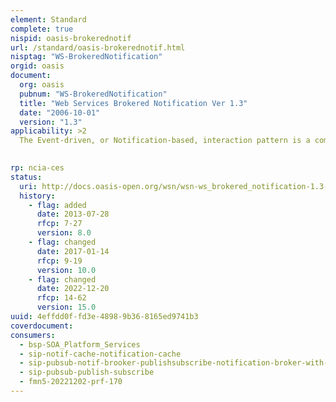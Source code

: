 ```yaml
---
element: Standard
complete: true
nispid: oasis-brokerednotif
url: /standard/oasis-brokerednotif.html
nisptag: "WS-BrokeredNotification"
orgid: oasis
document:
  org: oasis
  pubnum: "WS-BrokeredNotification"
  title: "Web Services Brokered Notification Ver 1.3"
  date: "2006-10-01"
  version: "1.3"
applicability: >2
  The Event-driven, or Notification-based, interaction pattern is a commonly used pattern for inter-object communications. Examples exist in many domains, for example in publish/subscribe systems provided by Message Oriented Middleware vendors, or in system and device management domains. This notification pattern is increasingly being used in a Web services context.  WS-Notification is a family of related specifications that define a standard Web services approach to notification using a topic-based publish/subscribe pattern. It includes  standard message exchanges to be implemented by service providers that wish to participate in Notifications, standard message exchanges for a notification broker service provider (allowing publication of messages from entities that are not themselves service providers), operational requirements expected of service providers and requestors that participate in notifications, and an XML model that describes topics. The WS-Notification family of documents includes three normative specifications  WS-BaseNotification, WS-BrokeredNotification, and WS-Topics.

  
rp: ncia-ces
status:
  uri: http://docs.oasis-open.org/wsn/wsn-ws_brokered_notification-1.3-spec-os.pdf
  history: 
    - flag: added
      date: 2013-07-28
      rfcp: 7-27
      version: 8.0
    - flag: changed
      date: 2017-01-14
      rfcp: 9-19
      version: 10.0
    - flag: changed
      date: 2022-12-20
      rfcp: 14-62
      version: 15.0
uuid: 4effdd0f-fd3e-4898-9b36-8165ed9741b3
coverdocument:
consumers:
  - bsp-SOA_Platform_Services
  - sip-notif-cache-notification-cache
  - sip-pubsub-notif-brooker-publishsubscribe-notification-broker-with-subscription-manager
  - sip-pubsub-publish-subscribe
  - fmn5-20221202-prf-170
---
```

